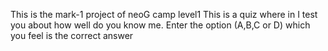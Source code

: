 This is the mark-1 project of neoG camp level1
This is a quiz where in I test you about how well do you know me.
Enter the option (A,B,C or D) which you feel is the correct answer